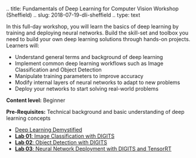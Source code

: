 .. title: Fundamentals of Deep Learning for Computer Vision Workshop (Sheffield)
.. slug: 2018-07-19-dli-sheffield
.. type: text



In this full-day workshop, you will learn the basics of deep learning by training and deploying neural networks. Build the skill-set and toolbox you need to build your own deep learning solutions through hands-on projects. Learners will:

* Understand general terms and background of deep learning
* Implement common deep learning workflows such as Image Classification and Object Detection
* Manipulate training parameters to improve accuracy
* Modify internal layers of neural networks to adapt to new problems
* Deploy your networks to start solving real-world problems

**Content level:** Beginner

**Pre-Requisites:** Technical background and basic understanding of deep learning concepts

* [Deep Learning Demystified](/slides/2018-07-19-dl-cv/dl-demystified.pdf)
* [**Lab 01**: Image Classification with DIGITS](/slides/2018-07-19-dl-cv/image-classification.pdf)
* [**Lab 02**: Object Detection with DIGITS](/slides/2018-07-19-dl-cv/object-detection.pdf)
* [**Lab 03**: Neural Network Deployment with DIGITS and TensorRT](/slides/2018-07-19-dl-cv/deployment.pdf)
